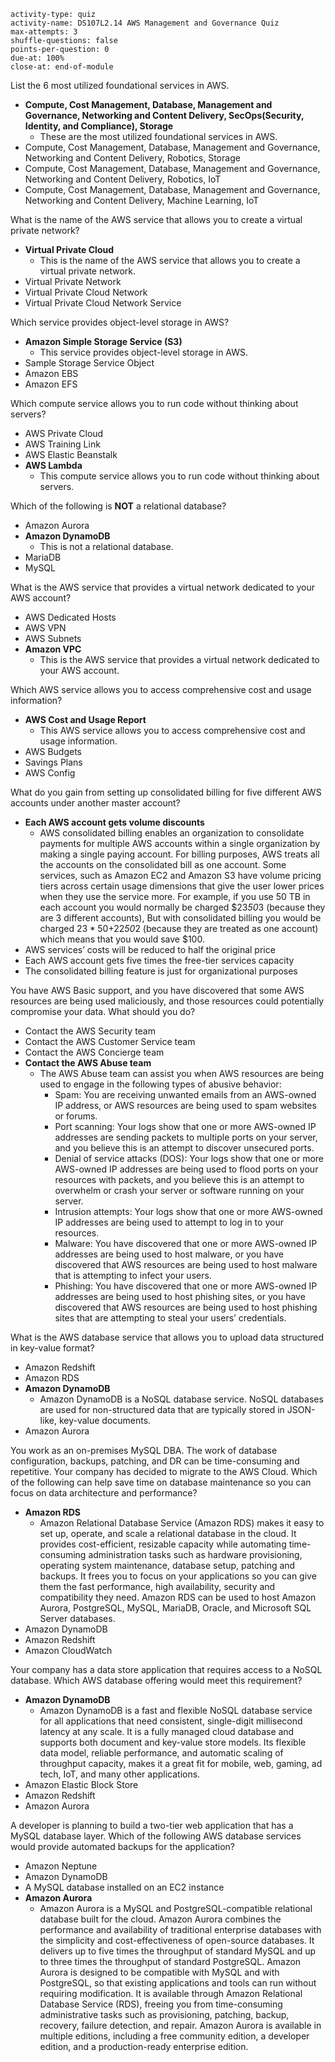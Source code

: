 ```c-lms
activity-type: quiz
activity-name: DS107L2.14 AWS Management and Governance Quiz
max-attempts: 3
shuffle-questions: false
points-per-question: 0
due-at: 100%
close-at: end-of-module
```

List the 6 most utilized foundational services in AWS.
- **Compute, Cost Management, Database, Management and Governance, Networking and Content Delivery, SecOps(Security, Identity, and Compliance), Storage**
    * These are the most utilized foundational services in AWS.
- Compute, Cost Management, Database, Management and Governance, Networking and Content Delivery, Robotics, Storage
- Compute, Cost Management, Database, Management and Governance, Networking and Content Delivery, Robotics, IoT
- Compute, Cost Management, Database, Management and Governance, Networking and Content Delivery, Machine Learning, IoT

What is the name of the AWS service that allows you to create a virtual private network?
- **Virtual Private Cloud**
    * This is the name of the AWS service that allows you to create a virtual private network.
- Virtual Private Network
- Virtual Private Cloud Network
- Virtual Private Cloud Network Service 

Which service provides object-level storage in AWS?
- **Amazon Simple Storage Service (S3)**
    * This service provides object-level storage in AWS.
- Sample Storage Service Object
- Amazon EBS
- Amazon EFS

Which compute service allows you to run code without thinking about servers?
- AWS Private Cloud
- AWS Training Link
- AWS Elastic Beanstalk
- **AWS Lambda**
    * This compute service allows you to run code without thinking about servers.

Which of the following is __NOT__ a relational database?
- Amazon Aurora
- **Amazon DynamoDB**
    * This is not a relational database.
- MariaDB
- MySQL

What is the AWS service that provides a virtual network dedicated to your AWS account?
- AWS Dedicated Hosts
- AWS VPN
- AWS Subnets
- **Amazon VPC**
    * This is the AWS service that provides a virtual network dedicated to your AWS account.

Which AWS service allows you to access comprehensive cost and usage information?
- **AWS Cost and Usage Report**
    * This AWS service allows you to access comprehensive cost and usage information.
- AWS Budgets
- Savings Plans
- AWS Config

What do you gain from setting up consolidated billing for five different AWS accounts under another master account?
- **Each AWS account gets volume discounts**
    * AWS consolidated billing enables an organization to consolidate payments for multiple AWS accounts within a single organization by making a single paying account. For billing purposes, AWS treats all the accounts on the consolidated bill as one account. Some services, such as Amazon EC2 and Amazon S3 have volume pricing tiers across certain usage dimensions that give the user lower prices when they use the service more. For example, if you use 50 TB in each account you would normally be charged $23*50*3 (because they are 3 different accounts), But with consolidated billing you would be charged $23*50+$22*50*2 (because they are treated as one account) which means that you would save $100.
- AWS services’ costs will be reduced to half the original price
- Each AWS account gets five times the free-tier services capacity
- The consolidated billing feature is just for organizational purposes

You have AWS Basic support, and you have discovered that some AWS resources are being used maliciously, and those resources could potentially compromise your data. What should you do?
- Contact the AWS Security team
- Contact the AWS Customer Service team
- Contact the AWS Concierge team
- **Contact the AWS Abuse team**
    * The AWS Abuse team can assist you when AWS resources are being used to engage in the following types of abusive behavior: 
        - Spam: You are receiving unwanted emails from an AWS-owned IP address, or AWS resources are being used to spam websites or forums. 
        - Port scanning: Your logs show that one or more AWS-owned IP addresses are sending packets to multiple ports on your server, and you believe this is an attempt to discover unsecured ports.
        - Denial of service attacks (DOS): Your logs show that one or more AWS-owned IP addresses are being used to flood ports on your resources with packets, and you believe this is an attempt to overwhelm or crash your server or software running on your server.
        - Intrusion attempts: Your logs show that one or more AWS-owned IP addresses are being used to attempt to log in to your resources.
        - Malware: You have discovered that one or more AWS-owned IP addresses are being used to host malware, or you have discovered that AWS resources are being used to host malware that is attempting to infect your users.
        - Phishing: You have discovered that one or more AWS-owned IP addresses are being used to host phishing sites, or you have discovered that AWS resources are being used to host phishing sites that are attempting to steal your users’ credentials.

What is the AWS database service that allows you to upload data structured in key-value format?
- Amazon Redshift
- Amazon RDS
- **Amazon DynamoDB**
    *  Amazon DynamoDB is a NoSQL database service. NoSQL databases are used for non-structured data that are typically stored in JSON-like, key-value documents.
- Amazon Aurora

You work as an on-premises MySQL DBA. The work of database configuration, backups, patching, and DR can be time-consuming and repetitive. Your company has decided to migrate to the AWS Cloud. Which of the following can help save time on database maintenance so you can focus on data architecture and performance?
- **Amazon RDS** 
    * Amazon Relational Database Service (Amazon RDS) makes it easy to set up, operate, and scale a relational database in the cloud. It provides cost-efficient, resizable capacity while automating time-consuming administration tasks such as hardware provisioning, operating system maintenance, database setup, patching and backups. It frees you to focus on your applications so you can give them the fast performance, high availability, security and compatibility they need. Amazon RDS can be used to host Amazon Aurora, PostgreSQL, MySQL, MariaDB, Oracle, and Microsoft SQL Server databases.
- Amazon DynamoDB
- Amazon Redshift
- Amazon CloudWatch

Your company has a data store application that requires access to a NoSQL database. Which AWS database offering would meet this requirement?
- **Amazon DynamoDB**
    * Amazon DynamoDB is a fast and flexible NoSQL database service for all applications that need consistent, single-digit millisecond latency at any scale. It is a fully managed cloud database and supports both document and key-value store models. Its flexible data model, reliable performance, and automatic scaling of throughput capacity, makes it a great fit for mobile, web, gaming, ad tech, IoT, and many other applications.
- Amazon Elastic Block Store
- Amazon Redshift
- Amazon Aurora


A developer is planning to build a two-tier web application that has a MySQL database layer. Which of the following AWS database services would provide automated backups for the application?
- Amazon Neptune
- Amazon DynamoDB
- A MySQL database installed on an EC2 instance
- **Amazon Aurora**
    * Amazon Aurora is a MySQL and PostgreSQL-compatible relational database built for the cloud. Amazon Aurora combines the performance and availability of traditional enterprise databases with the simplicity and cost-effectiveness of open-source databases. It delivers up to five times the throughput of standard MySQL and up to three times the throughput of standard PostgreSQL. Amazon Aurora is designed to be compatible with MySQL and with PostgreSQL, so that existing applications and tools can run without requiring modification. It is available through Amazon Relational Database Service (RDS), freeing you from time-consuming administrative tasks such as provisioning, patching, backup, recovery, failure detection, and repair. Amazon Aurora is available in multiple editions, including a free community edition, a developer edition, and a production-ready enterprise edition.